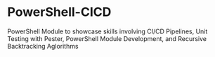 # PowerShell-CICD
PowerShell Module to showcase skills involving CI/CD Pipelines, Unit Testing with Pester, PowerShell Module Development, and Recursive Backtracking Aglorithms
